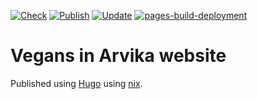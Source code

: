 [![Check](https://github.com/etu/via.elis.nu/actions/workflows/check.yml/badge.svg)](https://github.com/etu/via.elis.nu/actions/workflows/check.yml)
[![Publish](https://github.com/etu/via.elis.nu/actions/workflows/publish.yml/badge.svg)](https://github.com/etu/via.elis.nu/actions/workflows/publish.yml)
[![Update](https://github.com/etu/via.elis.nu/actions/workflows/update.yml/badge.svg)](https://github.com/etu/via.elis.nu/actions/workflows/update.yml)
[![pages-build-deployment](https://github.com/etu/via.elis.nu/actions/workflows/pages/pages-build-deployment/badge.svg)](https://github.com/etu/via.elis.nu/actions/workflows/pages/pages-build-deployment)

# Vegans in Arvika website
Published using [Hugo](https://gohugo.io) using [nix](https://nixos.org).
